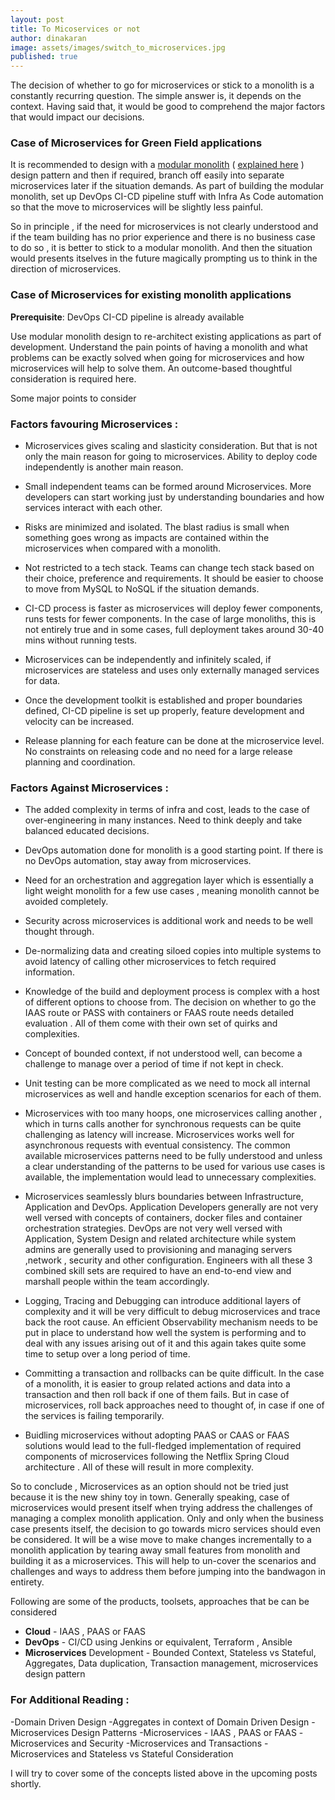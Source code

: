 ```yaml
---
layout: post
title: To Micoservices or not
author: dinakaran
image: assets/images/switch_to_microservices.jpg
published: true
---
```


The decision of whether to go for microservices or stick to a monolith is a constantly recurring question. The simple answer is, it depends on the context. Having said that, it would be good to comprehend the major factors that would impact our decisions. 

### Case of Microservices for Green Field applications

It is recommended to design with a [modular monolith](https://www.infoq.com/news/2020/05/monolith-decomposition-newman/) ( [explained here](https://medium.com/design-and-tech-co/modular-monoliths-a-gateway-to-microservices-946f2cbdf382) ) design pattern and then if required, branch off easily into separate microservices later if the situation demands. As part of building the modular monolith, set up  DevOps CI-CD pipeline stuff with Infra As Code automation so that the move to microservices will be slightly less painful.

So in principle , if the need for microservices is not clearly understood and if the team building has no prior experience and there is no business case to do so , it is better to stick to a modular monolith. And then the situation would presents itselves in the future magically prompting us to think in the direction of microservices. 

### Case of Microservices for existing monolith applications 

**Prerequisite**: DevOps CI-CD pipeline is already available

Use modular monolith design to re-architect existing applications as part of  development. Understand the pain points of having a monolith and what problems can be exactly solved when going for microservices and how microservices will help to solve them. An outcome-based thoughtful consideration is required here.

Some major points to consider

### Factors favouring Microservices :

- Microservices gives scaling and slasticity consideration. But that is not only the main reason for going to microservices. Ability to deploy code independently is another main reason. 

- Small independent teams can be formed around Microservices. More developers can start working just by understanding boundaries and how services interact with each other. 
 
- Risks are minimized and isolated. The blast radius is small when something goes wrong as impacts are contained within the microservices when compared with a monolith.
 
- Not restricted to a tech stack. Teams can change tech stack based on their choice, preference and requirements. It should be easier to choose to move from MySQL to NoSQL if the situation demands. 

- CI-CD process is faster as microservices will deploy fewer components, runs tests for fewer components. In the case of large monoliths, this is not entirely true and in some cases, full deployment takes around 30-40 mins without running tests. 
  
- Microservices can be independently and infinitely scaled, if microservices are stateless and uses only externally managed services for data.  

- Once the development toolkit is established and proper boundaries defined, CI-CD pipeline is set up properly, feature development and velocity can be increased. 
 
- Release planning for each feature can be done at the microservice level. No constraints on releasing code and no need for a large release planning and coordination.


  

### Factors Against Microservices : 


- The added complexity in terms of infra and cost, leads to the case of over-engineering in many instances. Need to think deeply and take balanced educated decisions.
 
- DevOps automation done for monolith is a good starting point. If there is no DevOps automation, stay away from microservices.
 
- Need for an orchestration and aggregation layer which is essentially a light weight monolith for a few use cases , meaning monolith cannot be avoided completely.  

- Security across microservices is additional work and needs to be well thought through. 
 
- De-normalizing data and creating siloed copies into multiple systems to avoid latency of calling other microservices to fetch required information. 
 
-  Knowledge of the build and deployment process is complex with a host of different options to choose from. The decision on whether to go the IAAS route or PASS with containers or FAAS route needs detailed evaluation . All of them come with their own set of quirks and complexities.   
 
- Concept of bounded context, if not understood well, can become a challenge to manage over a period of time if not kept in check. 
 
- Unit testing can be more complicated as we need to mock all internal microservices as well and handle exception scenarios for each of them.  
 
- Microservices with too many hoops, one microservices calling another , which in turns calls another  for synchronous requests can be quite challenging as latency will increase. Microservices works well for asynchronous requests with eventual consistency. The common available microservices patterns need to be fully understood and unless a clear understanding of the patterns to be used for various use cases is available, the implementation would lead to unnecessary complexities.  
 
- Microservices seamlessly blurs boundaries between Infrastructure, Application and DevOps.  Application Developers generally are not very well versed with concepts of containers, docker files and container orchestration strategies. DevOps are not very well versed with Application, System Design and related architecture while system admins are generally used to provisioning and managing servers ,network , security and other configuration. Engineers with all these 3 combined skill sets are required to have an end-to-end view and marshall people within the team accordingly.  
 
- Logging, Tracing and Debugging can introduce additional layers of complexity and it will be very difficult to debug microservices and trace back the root cause. An efficient Observability mechanism needs to be put in place to understand how well the system is performing and to deal with any issues arising out of it and this again takes quite some time to setup over a long period of time.   
 
- Committing a transaction and rollbacks can be quite difficult. In the case of a monolith, it is easier to group related actions and data into a transaction and then roll back if one of them fails. But in case of microservices, roll back approaches need to thought of, in case if one of the services is failing temporarily. 

- Buidling microservices without adopting PAAS or CAAS or FAAS solutions would lead to the full-fledged implementation of required components of microservices following the Netflix Spring Cloud architecture . All of these will result in more complexity.

So to conclude , Microservices as an option should not be tried just because it is the new shiny toy in town. Generally speaking, case of microservices would present itself when trying address the challenges of managing a complex monolith application. Only and only when the business case presents itself, the decision to go towards micro services should even be considered. It will be a wise move to make changes incrementally to a monolith application by tearing away small features from monolith and building it as a microservices. This will help to un-cover the scenarios and challenges and ways to address them before jumping into the bandwagon in entirety. 


Following are some of the products, toolsets, approaches that be can be considered 

- **Cloud** -  IAAS ,  PAAS or FAAS   
- **DevOps**  - CI/CD using Jenkins or equivalent, Terraform , Ansible 
- **Microservices** Development - Bounded Context, Stateless vs Stateful, Aggregates, Data duplication, Transaction management, microservices design pattern


### For Additional Reading :

-Domain Driven Design
-Aggregates in context of Domain Driven Design 
-Microservices Design Patterns
-Microservices - IAAS , PAAS or FAAS
-Microservices and Security
-Microservices and Transactions
-Microservices and Stateless vs Stateful Consideration


I will try to cover some of the concepts listed above in the upcoming posts shortly. 

